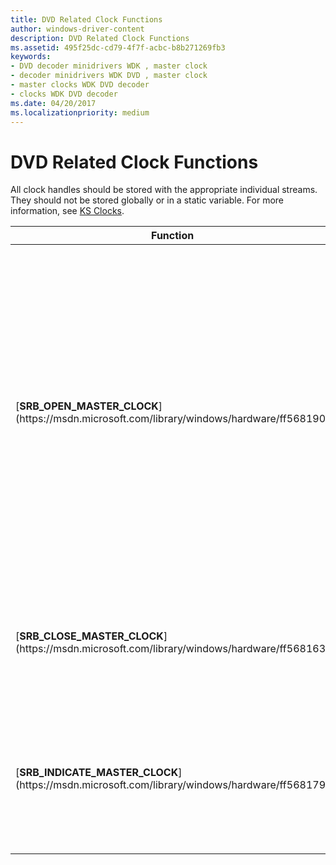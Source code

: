 ```yaml
---
title: DVD Related Clock Functions
author: windows-driver-content
description: DVD Related Clock Functions
ms.assetid: 495f25dc-cd79-4f7f-acbc-b8b271269fb3
keywords:
- DVD decoder minidrivers WDK , master clock
- decoder minidrivers WDK DVD , master clock
- master clocks WDK DVD decoder
- clocks WDK DVD decoder
ms.date: 04/20/2017
ms.localizationpriority: medium
---
```


# DVD Related Clock Functions





All clock handles should be stored with the appropriate individual streams. They should not be stored globally or in a static variable. For more information, see [KS Clocks](ks-clocks.md).

<table>
<colgroup>
<col width="50%" />
<col width="50%" />
</colgroup>
<thead>
<tr class="header">
<th>Function</th>
<th>Description</th>
</tr>
</thead>
<tbody>
<tr class="odd">
<td><p>[<strong>SRB_OPEN_MASTER_CLOCK</strong>](https://msdn.microsoft.com/library/windows/hardware/ff568190)</p></td>
<td><p>Indicates to the DVD decoder minidriver that the specified stream is being opened as a master clock, and provides a master clock handle to be used on all calls into the DVD decoder minidriver master clock routine for access to that clock.</p></td>
</tr>
<tr class="even">
<td><p>[<strong>SRB_CLOSE_MASTER_CLOCK</strong>](https://msdn.microsoft.com/library/windows/hardware/ff568163)</p></td>
<td><p>Indicates the specified master clock handle is no longer active.</p></td>
</tr>
<tr class="odd">
<td><p>[<strong>SRB_INDICATE_MASTER_CLOCK</strong>](https://msdn.microsoft.com/library/windows/hardware/ff568179)</p></td>
<td><p>Indicates the handle to be used when calling for time stamps and is provided to all streams.</p></td>
</tr>
</tbody>
</table>

 

 

 





